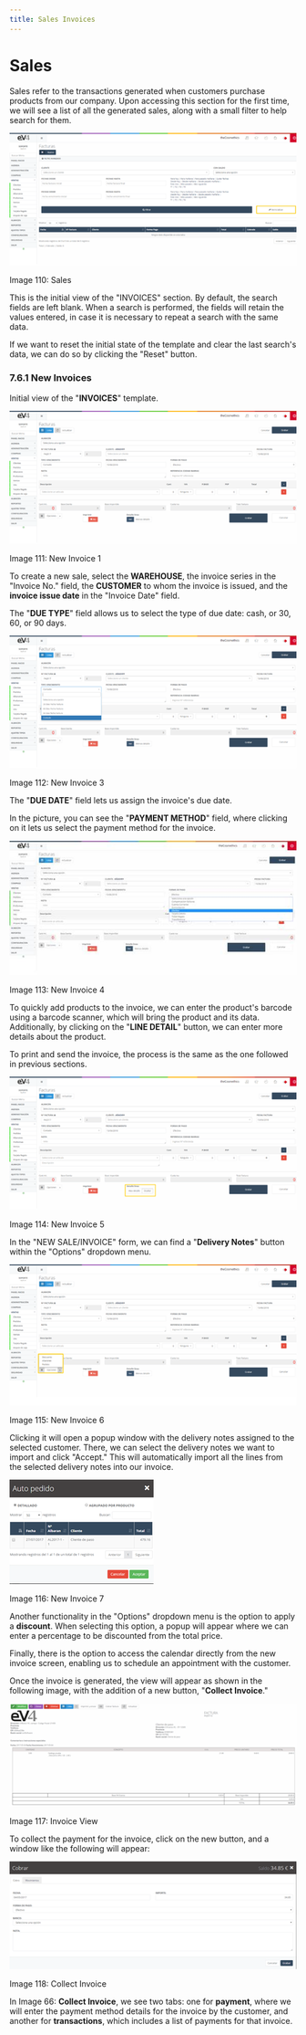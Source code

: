 ```yaml
---
title: Sales Invoices
---
```


# Sales

Sales refer to the transactions generated when customers purchase products from our company. Upon accessing this section for the first time, we will see a list of all the generated sales, along with a small filter to help search for them.

![Image01](../../../../assets/primerafactura/image114.png)

Image 110: Sales

This is the initial view of the "INVOICES" section. By default, the search fields are left blank. When a search is performed, the fields will retain the values entered, in case it is necessary to repeat a search with the same data.

If we want to reset the initial state of the template and clear the last search's data, we can do so by clicking the "Reset" button.

### 7.6.1 New Invoices

Initial view of the "**INVOICES**" template.

![Image02](../../../../assets/primerafactura/image115.png)

Image 111: New Invoice 1

To create a new sale, select the **WAREHOUSE**, the invoice series in the "Invoice No." field, the **CUSTOMER** to whom the invoice is issued, and the **invoice issue date** in the "Invoice Date" field.

The "**DUE TYPE**" field allows us to select the type of due date: cash, or 30, 60, or 90 days.

![Image03](../../../../assets/primerafactura/image116.png)

Image 112: New Invoice 3

The "**DUE DATE**" field lets us assign the invoice's due date.

In the picture, you can see the "**PAYMENT METHOD**" field, where clicking on it lets us select the payment method for the invoice.

![Image04](../../../../assets/primerafactura/image117.jpg)

Image 113: New Invoice 4

To quickly add products to the invoice, we can enter the product's barcode using a barcode scanner, which will bring the product and its data. Additionally, by clicking on the "**LINE DETAIL**" button, we can enter more details about the product.

To print and send the invoice, the process is the same as the one followed in previous sections.

![Image05](../../../../assets/primerafactura/image118.png)

Image 114: New Invoice 5

In the "NEW SALE/INVOICE" form, we can find a "**Delivery Notes**" button within the "Options" dropdown menu.

![Image06](../../../../assets/primerafactura/image119.png)

Image 115: New Invoice 6

Clicking it will open a popup window with the delivery notes assigned to the selected customer. There, we can select the delivery notes we want to import and click "Accept." This will automatically import all the lines from the selected delivery notes into our invoice.

![Image07](../../../../assets/primerafactura/image120.png)

Image 116: New Invoice 7

Another functionality in the "Options" dropdown menu is the option to apply a **discount**. When selecting this option, a popup will appear where we can enter a percentage to be discounted from the total price.

Finally, there is the option to access the calendar directly from the new invoice screen, enabling us to schedule an appointment with the customer.

Once the invoice is generated, the view will appear as shown in the following image, with the addition of a new button, "**Collect Invoice**."

![Image08](../../../../assets/primerafactura/image121.png)

Image 117: Invoice View

To collect the payment for the invoice, click on the new button, and a window like the following will appear:

![Image09](../../../../assets/primerafactura/image122.png)

Image 118: Collect Invoice

In Image 66: **Collect Invoice**, we see two tabs: one for **payment**, where we will enter the payment method details for the invoice by the customer, and another for **transactions**, which includes a list of payments for that invoice.
